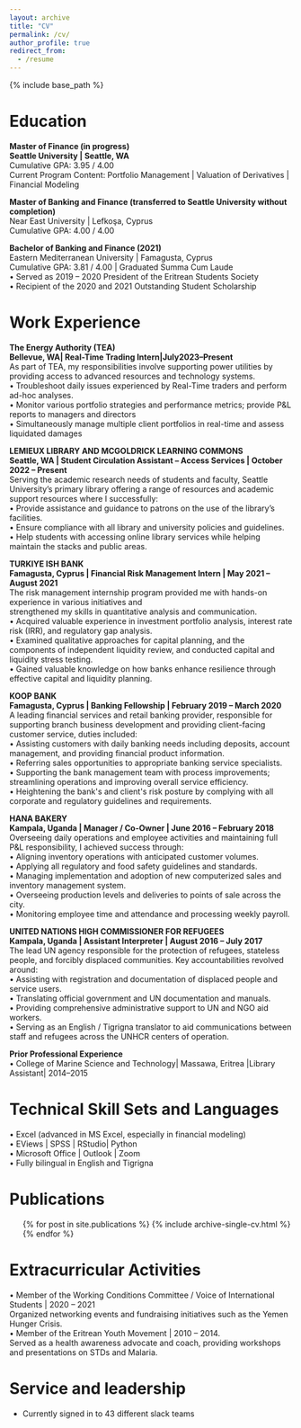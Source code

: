 ```yaml
---
layout: archive
title: "CV"
permalink: /cv/
author_profile: true
redirect_from:
  - /resume
---
```


{% include base_path %}

Education
======
**Master of Finance (in progress)**    
**Seattle University | Seattle, WA**    
Cumulative GPA: 3.95 / 4.00  
Current Program Content: Portfolio Management | Valuation of Derivatives | Financial Modeling  
  
**Master of Banking and Finance (transferred to Seattle University without completion)**    
Near East University | Lefkoşa, Cyprus  
Cumulative GPA: 4.00 / 4.00  
   
**Bachelor of Banking and Finance (2021)**    
Eastern Mediterranean University | Famagusta, Cyprus  
Cumulative GPA: 3.81 / 4.00 | Graduated Summa Cum Laude  
• Served as 2019 – 2020 President of the Eritrean Students Society  
• Recipient of the 2020 and 2021 Outstanding Student Scholarship  
    

Work Experience
======
**The Energy Authority (TEA)**      
**Bellevue, WA| Real-Time Trading Intern|July2023–Present**    
As part of TEA, my responsibilities involve supporting power utilities by providing access to advanced resources and technology systems.   
• Troubleshoot daily issues experienced by Real-Time traders and perform ad-hoc analyses.   
• Monitor various portfolio strategies and performance metrics; provide P&L reports to managers and directors   
• Simultaneously manage multiple client portfolios in real-time and assess liquidated damages   

**LEMIEUX LIBRARY AND MCGOLDRICK LEARNING COMMONS**      
**Seattle, WA | Student Circulation Assistant – Access Services | October 2022 – Present**    
Serving the academic research needs of students and faculty, Seattle University’s primary library offering a range of resources and academic support resources where I successfully:  
• Provide assistance and guidance to patrons on the use of the library’s facilities.  
• Ensure compliance with all library and university policies and guidelines.  
• Help students with accessing online library services while helping maintain the stacks and public areas.  

**TURKIYE ISH BANK**    
**Famagusta, Cyprus | Financial Risk Management Intern | May 2021 – August 2021**    
The risk management internship program provided me with hands-on experience in various initiatives and     
strengthened my skills in quantitative analysis and communication.  
• Acquired valuable experience in investment portfolio analysis, interest rate risk (IRR), and regulatory 
gap analysis.  
• Examined qualitative approaches for capital planning, and the components of independent liquidity review,
and conducted capital and liquidity stress testing.  
• Gained valuable knowledge on how banks enhance resilience through effective capital and liquidity
planning.  

**KOOP BANK**    
**Famagusta, Cyprus | Banking Fellowship | February 2019 – March 2020**    
A leading financial services and retail banking provider, responsible for supporting branch business development and providing client-facing customer service, duties included:    
• Assisting customers with daily banking needs including deposits, account management, and providing 
financial product information.  
• Referring sales opportunities to appropriate banking service specialists.  
• Supporting the bank management team with process improvements; streamlining operations and 
improving overall service efficiency.  
• Heightening the bank's and client's risk posture by complying with all corporate and regulatory guidelines and requirements.  

**HANA BAKERY**    
**Kampala, Uganda | Manager / Co-Owner | June 2016 – February 2018**   
Overseeing daily operations and employee activities and maintaining full P&L responsibility, I achieved  success through:  
• Aligning inventory operations with anticipated customer volumes.  
• Applying all regulatory and food safety guidelines and standards.  
• Managing implementation and adoption of new computerized sales and inventory management system.  
• Overseeing production levels and deliveries to points of sale across the city.  
• Monitoring employee time and attendance and processing weekly payroll.  

**UNITED NATIONS HIGH COMMISSIONER FOR REFUGEES**     
**Kampala, Uganda | Assistant Interpreter | August 2016 – July 2017**    
The lead UN agency responsible for the protection of refugees, stateless people, and forcibly displaced communities. Key accountabilities revolved around:   
• Assisting with registration and documentation of displaced people and service users.   
• Translating official government and UN documentation and manuals.    
• Providing comprehensive administrative support to UN and NGO aid workers.  
• Serving as an English / Tigrigna translator to aid communications between staff and refugees across the UNHCR centers of operation.   

**Prior Professional Experience**      
  • College of Marine Science and Technology| Massawa, Eritrea |Library Assistant| 2014–2015  

Technical Skill Sets and Languages  
======
• Excel (advanced in MS Excel, especially in financial modeling)  
• EViews | SPSS | RStudio| Python  
• Microsoft Office | Outlook | Zoom  
• Fully bilingual in English and Tigrigna  


Publications
======
  <ul>{% for post in site.publications %}
    {% include archive-single-cv.html %}
  {% endfor %}</ul>
  

  
Extracurricular Activities
======
• Member of the Working Conditions Committee / Voice of International Students | 2020 – 2021  
Organized networking events and fundraising initiatives such as the Yemen Hunger Crisis.  
• Member of the Eritrean Youth Movement | 2010 – 2014.    
Served as a health awareness advocate and coach, providing workshops and presentations on STDs and Malaria.  
  
Service and leadership
======
* Currently signed in to 43 different slack teams

